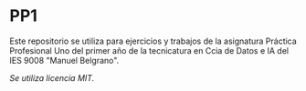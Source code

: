 # PP1
Este repositorio se utiliza para ejercicios y trabajos de la asignatura Práctica Profesional Uno del primer año de la tecnicatura en Ccia de Datos e IA del IES 9008 "Manuel Belgrano".

*Se utiliza licencia MIT.*
